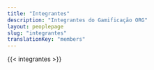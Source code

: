 ```yaml
---
title: "Integrantes"
description: "Integrantes do Gamificação ORG"
layout: peoplepage
slug: "integrantes"
translationKey: "members"
---
```


{{< integrantes >}}

